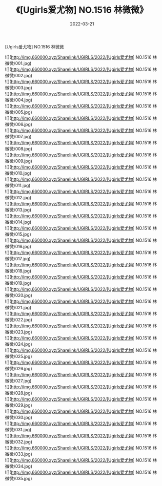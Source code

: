 ﻿---
layout: post
title:  《[Ugirls爱尤物] NO.1516 林微微》
date:   2022-03-21
img: http://img.660000.xyz/Sharelink/UGIRLS/2022/[Ugirls爱尤物] NO.1516 林微微/000.jpg
categories: [美女, 清纯, 唯美]
---

[Ugirls爱尤物] NO.1516 林微微

 ![](http://img.660000.xyz/Sharelink/UGIRLS/2022/[Ugirls爱尤物] NO.1516 林微微/001.jpg) <br>![](http://img.660000.xyz/Sharelink/UGIRLS/2022/[Ugirls爱尤物] NO.1516 林微微/002.jpg) <br>![](http://img.660000.xyz/Sharelink/UGIRLS/2022/[Ugirls爱尤物] NO.1516 林微微/003.jpg) <br>![](http://img.660000.xyz/Sharelink/UGIRLS/2022/[Ugirls爱尤物] NO.1516 林微微/004.jpg) <br>![](http://img.660000.xyz/Sharelink/UGIRLS/2022/[Ugirls爱尤物] NO.1516 林微微/005.jpg) <br>![](http://img.660000.xyz/Sharelink/UGIRLS/2022/[Ugirls爱尤物] NO.1516 林微微/006.jpg) <br>![](http://img.660000.xyz/Sharelink/UGIRLS/2022/[Ugirls爱尤物] NO.1516 林微微/007.jpg) <br>![](http://img.660000.xyz/Sharelink/UGIRLS/2022/[Ugirls爱尤物] NO.1516 林微微/008.jpg) <br>![](http://img.660000.xyz/Sharelink/UGIRLS/2022/[Ugirls爱尤物] NO.1516 林微微/009.jpg) <br>![](http://img.660000.xyz/Sharelink/UGIRLS/2022/[Ugirls爱尤物] NO.1516 林微微/010.jpg) <br>![](http://img.660000.xyz/Sharelink/UGIRLS/2022/[Ugirls爱尤物] NO.1516 林微微/011.jpg) <br>![](http://img.660000.xyz/Sharelink/UGIRLS/2022/[Ugirls爱尤物] NO.1516 林微微/012.jpg) <br>![](http://img.660000.xyz/Sharelink/UGIRLS/2022/[Ugirls爱尤物] NO.1516 林微微/013.jpg) <br>![](http://img.660000.xyz/Sharelink/UGIRLS/2022/[Ugirls爱尤物] NO.1516 林微微/014.jpg) <br>![](http://img.660000.xyz/Sharelink/UGIRLS/2022/[Ugirls爱尤物] NO.1516 林微微/015.jpg) <br>![](http://img.660000.xyz/Sharelink/UGIRLS/2022/[Ugirls爱尤物] NO.1516 林微微/016.jpg) <br>![](http://img.660000.xyz/Sharelink/UGIRLS/2022/[Ugirls爱尤物] NO.1516 林微微/017.jpg) <br>![](http://img.660000.xyz/Sharelink/UGIRLS/2022/[Ugirls爱尤物] NO.1516 林微微/018.jpg) <br>![](http://img.660000.xyz/Sharelink/UGIRLS/2022/[Ugirls爱尤物] NO.1516 林微微/019.jpg) <br>![](http://img.660000.xyz/Sharelink/UGIRLS/2022/[Ugirls爱尤物] NO.1516 林微微/020.jpg) <br>![](http://img.660000.xyz/Sharelink/UGIRLS/2022/[Ugirls爱尤物] NO.1516 林微微/021.jpg) <br>![](http://img.660000.xyz/Sharelink/UGIRLS/2022/[Ugirls爱尤物] NO.1516 林微微/022.jpg) <br>![](http://img.660000.xyz/Sharelink/UGIRLS/2022/[Ugirls爱尤物] NO.1516 林微微/023.jpg) <br>![](http://img.660000.xyz/Sharelink/UGIRLS/2022/[Ugirls爱尤物] NO.1516 林微微/024.jpg) <br>![](http://img.660000.xyz/Sharelink/UGIRLS/2022/[Ugirls爱尤物] NO.1516 林微微/025.jpg) <br>![](http://img.660000.xyz/Sharelink/UGIRLS/2022/[Ugirls爱尤物] NO.1516 林微微/026.jpg) <br>![](http://img.660000.xyz/Sharelink/UGIRLS/2022/[Ugirls爱尤物] NO.1516 林微微/027.jpg) <br>![](http://img.660000.xyz/Sharelink/UGIRLS/2022/[Ugirls爱尤物] NO.1516 林微微/028.jpg) <br>![](http://img.660000.xyz/Sharelink/UGIRLS/2022/[Ugirls爱尤物] NO.1516 林微微/029.jpg) <br>![](http://img.660000.xyz/Sharelink/UGIRLS/2022/[Ugirls爱尤物] NO.1516 林微微/030.jpg) <br>![](http://img.660000.xyz/Sharelink/UGIRLS/2022/[Ugirls爱尤物] NO.1516 林微微/031.jpg) <br>![](http://img.660000.xyz/Sharelink/UGIRLS/2022/[Ugirls爱尤物] NO.1516 林微微/032.jpg) <br>![](http://img.660000.xyz/Sharelink/UGIRLS/2022/[Ugirls爱尤物] NO.1516 林微微/033.jpg) <br>![](http://img.660000.xyz/Sharelink/UGIRLS/2022/[Ugirls爱尤物] NO.1516 林微微/034.jpg) <br>![](http://img.660000.xyz/Sharelink/UGIRLS/2022/[Ugirls爱尤物] NO.1516 林微微/035.jpg) <br>